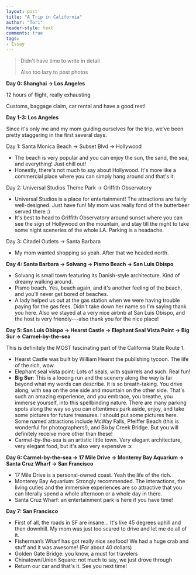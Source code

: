 ```yaml
---
layout: post
title: "A Trip in California"
author: "Tori"
header-style: text
comments: true
tags: 
- Essay
---
```


> Didn't have time to write in detail
>
> Also too lazy to post photos



**Day 0: Shanghai -> Los Angeles**

12 hours of flight, really exhausting

Customs, baggage claim, car rental and have a good rest!



**Day 1-3: Los Angeles**

Since it's only me and my mom guiding ourselves for the trip, we've been pretty staggering in the first several days.

Day 1: Santa Monica Beach -> Subset Blvd -> Hollywood

- The beach is very popular and you can enjoy the sun, the sand, the sea, and everything! Just chill out!
- Honestly, there's not much to say about Hollywood. It's more like a commercial place where you can simply hang around and that's it.

Day 2: Universal Studios Theme Park -> Griffith Observatory

- Universal Studios is a place for entertainment! The attractions are fairly well-designed. Just have fun! My mom was really fond of the butterbeer served there :)
- It's best to head to Griffith Observatory around sunset where you can see the sign of Hollywood on the mountain, and stay till the night to take some night sceneries of the whole LA. Parking is a headache.

Day 3: Citadel Outlets -> Santa Barbara

- My mom wanted shopping so yeah. After that we headed north.



**Day 4: Santa Barbara -> Solvang -> Pismo Beach -> San Luis Obispo**

- Solvang is small town featuring its Danish-style architecture. Kind of dreamy walking around.
- Pismo beach. Yes, beach again, and it's another feeling of the beach, and you'll never get bored of beaches.
- A lady helped us out at the gas station when we were having trouble paying for the gas fees. Didn't take down her name so I'm saying thank you here. Also we stayed at a very nice airbnb at San Luis Obispo, and the host is very friendly---also thank you for the nice place!



**Day 5: San Luis Obispo -> Hearst Castle -> Elephant Seal Vista Point -> Big Sur -> Carmel-by-the-sea**

This is definitely the MOST fascinating part of the California State Route 1.

- Hearst Castle was built by William Hearst the publishing tycoon. The life of the rich, wow.
- Elephant seal vista point: Lots of seals, with squirrels and such. Real fun!
- **Big Sur**: This is a looong run and the scenery along the way is far beyond what my words can describe. It is so breath-taking. You drive along, with sea on the one side and mountain on the other side. That's such an amazing experience, and you embrace, you breathe, you immerse yourself, into this spellbinding nature. There are many parking spots along the way so you can oftentimes park aside, enjoy, and take some pictures for future treasures. I should put some pictures here. Some named attractions include McWay Falls, Pfeiffer Beach (this is wonderful for photographers!), and Bixby Creek Bridge. But you will definitely receive more other than these!
- Carmel-by-the-sea is an artistic little town. Very elegant architecture, very elegant food, but it's also very expensive :x



**Day 6: Carmel-by-the-sea -> 17 Mile Drive -> Monterey Bay Aquarium -> Santa Cruz Wharf -> San Francisco**

- 17 Mile Drive is a personal-owned coast. Yeah the life of the rich.
- Monterey Bay Aquarium: Strongly recommended. The interactions, the living cuties and the immersive experiences are so attractive that you can literally spend a whole afternoon or a whole day in there.
- Santa Cruz Wharf: an entertainment park is here if you have time!



**Day 7: San Francisco**

- First of all, the roads in SF are insane... It's like 45 degrees uphill and then downhill. My mom was just too scared to drive and let me do all of it.
- Fisherman’s Wharf has got really nice seafood! We had a huge crab and stuff and it was awesome! (For about 40 dollars)
- Golden Gate Bridge: you know, a must for travelers
- Chinatown/Union Square: not much to say, we just drove through
- Return our car and that's it. See you next time!